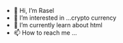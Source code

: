- 👋 Hi, I’m Rasel
- 👀 I’m interested in ...crypto currency 
- 🌱 I’m currently learn about html
- 📫 How to reach me ...

<!---
Rasel36/Rasel36 is a ✨ special ✨ repository because its `README.md` (this file) appears on your GitHub profile.
You can click the Preview link to take a look at your changes.
--->
